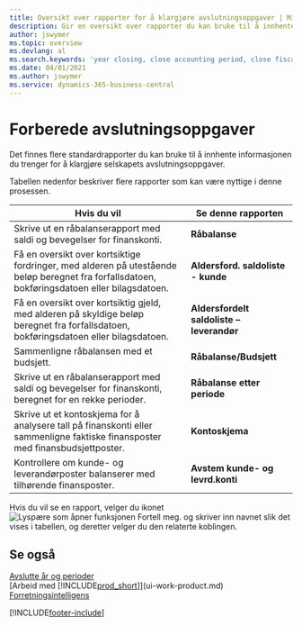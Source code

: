 ```yaml
---
title: Oversikt over rapporter for å klargjøre avslutningsoppgaver | Microsoft-dokumentasjon
description: Gir en oversikt over rapporter du kan bruke til å innhente informasjonen for å klargjøre selskapets avslutningsoppgaver når regnskapsåret er over.
author: jswymer
ms.topic: overview
ms.devlang: al
ms.search.keywords: 'year closing, close accounting period, close fiscal year, aging, creditor payments, vendor payments, assets, liabilities, equity, analysis, reporting, financial report, business intelligence, BI, Power Bi, KPI'
ms.date: 04/01/2021
ms.author: jswymer
ms.service: dynamics-365-business-central
---
```

# Forberede avslutningsoppgaver
Det finnes flere standardrapporter du kan bruke til å innhente informasjonen du trenger for å klargjøre selskapets avslutningsoppgaver.

Tabellen nedenfor beskriver flere rapporter som kan være nyttige i denne prosessen.  

| Hvis du vil | Se denne rapporten |
| --- | --- |
| Skrive ut en råbalanserapport med saldi og bevegelser for finanskonti. |**Råbalanse** |
| Få en oversikt over kortsiktige fordringer, med alderen på utestående beløp beregnet fra forfallsdatoen, bokføringsdatoen eller bilagsdatoen. |**Aldersford. saldoliste - kunde** |
| Få en oversikt over kortsiktig gjeld, med alderen på skyldige beløp beregnet fra forfallsdatoen, bokføringsdatoen eller bilagsdatoen. |**Aldersfordelt saldoliste – leverandør** |
| Sammenligne råbalansen med et budsjett. |**Råbalanse/Budsjett** |
| Skrive ut en råbalanserapport med saldi og bevegelser for finanskonti, beregnet for en rekke perioder. |**Råbalanse etter periode** |
| Skrive ut et kontoskjema for å analysere tall på finanskonti eller sammenligne faktiske finansposter med finansbudsjettposter. |**Kontoskjema** |
| Kontrollere om kunde- og leverandørposter balanserer med tilhørende finansposter. |**Avstem kunde- og levrd.konti** |

Hvis du vil se en rapport, velger du ikonet ![Lyspære som åpner funksjonen Fortell meg.](media/ui-search/search_small.png "Fortell hva du vil gjøre") og skriver inn navnet slik det vises i tabellen, og deretter velger du den relaterte koblingen.

## Se også
[Avslutte år og perioder](year-close-years-periods.md)  
[Arbeid med [!INCLUDE[prod_short](includes/prod_short.md)]](ui-work-product.md)  
[Forretningsintelligens](bi.md)


[!INCLUDE[footer-include](includes/footer-banner.md)]